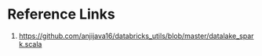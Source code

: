 # Reference Links
1. https://github.com/anjijava16/databricks_utils/blob/master/datalake_spark.scala
